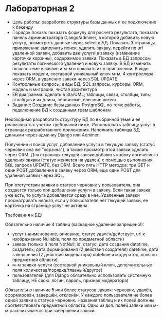 # Лабораторная 2
- Цель работы: разработка структуры базы данных и ее подключение к бэкенду
- Порядок показа: показать формулу для расчета результата, показать панель администратора Django/adminer, в которой добавить новую услугу, посмотреть данные через select в БД. Показать 3 страницы приложения: выполнить поиск, удалить заявку, перейти по url удаленной заявки, добавить две услуги в заявку (изменение карточки корзины), содержимое заявки. Показать в БД запросом результаты логического удаления и новую заявку. В БД изменить поля по теме в заявке и м-м и показать их в приложении. В коде показать модели, составной уникальный ключ м-м, 4 контроллера через ORM, а удаление заявки через SQL UPDATE.
- Контрольные вопросы: виды БД, SQL запросы, курсоры, ORM, модель и миграции, чистая архитектура
- ER диаграмма: сделать в StarUML; таблицы, связи, столбцы, типы столбцов и их длина, первичные, внешние ключи
- Задание: Создание базы данных PostgreSQL по теме работы, подключение БД к созданным трем шаблонам

Необходимо разработать структуру БД по выбранной теме и ее реализовать с учетом требований ниже. Использовать таблицу услуг в страницах разработанного приложения. Наполнить таблицы БД данными через админку Django или Adminer.

Получение и поиск услуг, добавление услуги в текущую заявку (статус черновик она же "корзина"), а также просмотр этой заявки сделать через ORM. Для страницы текущей заявки добавить кнопку логического удаления заявки (статус меняется на удален) с помощью выполнения SQL запроса UPDATE, без ORM. Всего пять HTTP методов: три GET и один POST добавления в заявку через ORM, еще один POST для удаления заявки через SQL.

При отстутствии заявки в статусе черновик у пользователя, она создается только при добавлении услуги в заявку. Если такая заявка уже есть, то услуга добавляется сразу в нее. Удаленные заявки просматривать нельзя, если у пользователя нет текущей заявки, ее карточка на странице услуг не активна.

Требования к БД:

Обязательно наличие 4 таблиц (каскадное удаление запрещено!):

- услуг (наименование, описание, статус удален/действует, url к изображению Nullable, поля по предметной области)
- заявок (только 4 поля NotNull: id, статус, дата создания datetime, создатель; дата формирования (2 действия создателя) datetime, дата завершения (2 действия модератора) datetime и модератор, поля по предметной области).
- м-м заявки-услуги (составной уникальный ключ, дополнительные поля количества/порядка/главный/другое)
- пользователей (для Django обязательно использовать системную таблицу, НЕ свою: логин, пароль, признак модератора)

Обязательно наличие 5 или более статусов заявок: черновик, удалён, сформирован, завершён, отклонён. У каждого пользователя не более одной заявки в статусе черновик. Названия таблиц и их полей должны соответствовать предметной области. Одно из доп. полей заявки или м-м рассчитывается при завершении заявки.
